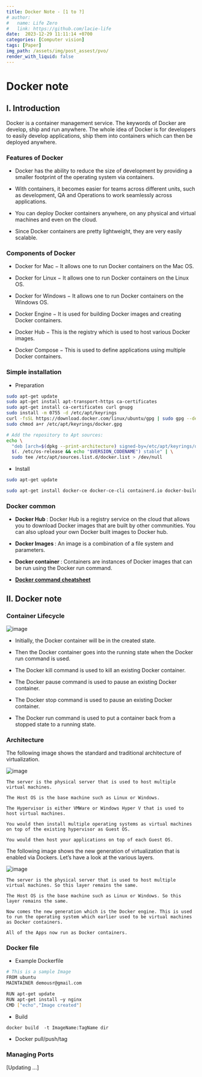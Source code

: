 ```yaml
---
title: Docker Note - [1 to ?]
# author:
#   name: Life Zero
#   link: https://github.com/lacie-life
date:  2023-12-29 11:11:14 +0700
categories: [Computer vision]
tags: [Paper]
img_path: /assets/img/post_assest/pvo/
render_with_liquid: false
---
```


# Docker note

## I. Introduction

Docker is a container management service. The keywords of Docker are develop, ship and run anywhere. The whole idea of Docker is for developers to easily develop applications, ship them into containers which can then be deployed anywhere.

### Features of Docker

- Docker has the ability to reduce the size of development by providing a smaller footprint of the operating system via containers.

- With containers, it becomes easier for teams across different units, such as development, QA and Operations to work seamlessly across applications.

- You can deploy Docker containers anywhere, on any physical and virtual machines and even on the cloud.

- Since Docker containers are pretty lightweight, they are very easily scalable.

### Components of Docker

- Docker for Mac − It allows one to run Docker containers on the Mac OS.

- Docker for Linux − It allows one to run Docker containers on the Linux OS.

- Docker for Windows − It allows one to run Docker containers on the Windows OS.

- Docker Engine − It is used for building Docker images and creating Docker containers.

- Docker Hub − This is the registry which is used to host various Docker images.

- Docker Compose − This is used to define applications using multiple Docker containers.

### Simple installation

- Preparation

```bash
sudo apt-get update
sudo apt-get install apt-transport-https ca-certificates
sudo apt-get install ca-certificates curl gnupg
sudo install -m 0755 -d /etc/apt/keyrings
curl -fsSL https://download.docker.com/linux/ubuntu/gpg | sudo gpg --dearmor -o /etc/apt/keyrings/docker.gpg
sudo chmod a+r /etc/apt/keyrings/docker.gpg

# Add the repository to Apt sources:
echo \
  "deb [arch=$(dpkg --print-architecture) signed-by=/etc/apt/keyrings/docker.gpg] https://download.docker.com/linux/ubuntu \
  $(. /etc/os-release && echo "$VERSION_CODENAME") stable" | \
  sudo tee /etc/apt/sources.list.d/docker.list > /dev/null
```

- Install

```bash
sudo apt-get update

sudo apt-get install docker-ce docker-ce-cli containerd.io docker-buildx-plugin docker-compose-plugin

```

### Docker common

- <b> Docker Hub </b>: Docker Hub is a registry service on the cloud that allows you to download Docker images that are built by other communities. You can also upload your own Docker built images to Docker hub.

- <b> Docker Images </b>: An image is a combination of a file system and parameters. 

- <b> Docker container </b>: Containers are instances of Docker images that can be run using the Docker run command. 

- <b> [Docker command cheatsheet](https://dockerlabs.collabnix.com/docker/cheatsheet/) </b>

## II. Docker note

### Container Lifecycle

![image](https://github.com/lacie-life/lacie-life.github.io/blob/main/assets/img/post_assest/docker-1.jgp?raw=true)

- Initially, the Docker container will be in the created state.

- Then the Docker container goes into the running state when the Docker run command is used.

- The Docker kill command is used to kill an existing Docker container.

- The Docker pause command is used to pause an existing Docker container.

- The Docker stop command is used to pause an existing Docker container.

- The Docker run command is used to put a container back from a stopped state to a running state.

### Architecture

The following image shows the standard and traditional architecture of virtualization.

![image](https://github.com/lacie-life/lacie-life.github.io/blob/main/assets/img/post_assest/docker-2.jgp?raw=true)

```
The server is the physical server that is used to host multiple virtual machines.

The Host OS is the base machine such as Linux or Windows.

The Hypervisor is either VMWare or Windows Hyper V that is used to host virtual machines.

You would then install multiple operating systems as virtual machines on top of the existing hypervisor as Guest OS.

You would then host your applications on top of each Guest OS.
```

The following image shows the new generation of virtualization that is enabled via Dockers. Let’s have a look at the various layers.

![image](https://github.com/lacie-life/lacie-life.github.io/blob/main/assets/img/post_assest/docker-3.jgp?raw=true)

```
The server is the physical server that is used to host multiple virtual machines. So this layer remains the same.

The Host OS is the base machine such as Linux or Windows. So this layer remains the same.

Now comes the new generation which is the Docker engine. This is used to run the operating system which earlier used to be virtual machines as Docker containers.

All of the Apps now run as Docker containers.
```

### Docker file

- Example Dockerfile

```bash
# This is a sample Image 
FROM ubuntu 
MAINTAINER demousr@gmail.com 

RUN apt-get update 
RUN apt-get install –y nginx 
CMD ["echo","Image created"] 
```

- Build

```
docker build  -t ImageName:TagName dir
```

- Docker pull/push/tag

### Managing Ports

[Updating ...]










